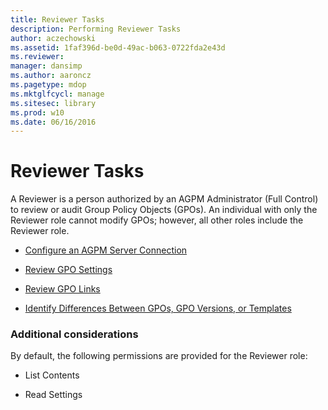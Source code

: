 ```yaml
---
title: Reviewer Tasks
description: Performing Reviewer Tasks
author: aczechowski
ms.assetid: 1faf396d-be0d-49ac-b063-0722fda2e43d
ms.reviewer: 
manager: dansimp
ms.author: aaroncz
ms.pagetype: mdop
ms.mktglfcycl: manage
ms.sitesec: library
ms.prod: w10
ms.date: 06/16/2016
---
```



# Reviewer Tasks


A Reviewer is a person authorized by an AGPM Administrator (Full Control) to review or audit Group Policy Objects (GPOs). An individual with only the Reviewer role cannot modify GPOs; however, all other roles include the Reviewer role.

-   [Configure an AGPM Server Connection](configure-an-agpm-server-connection-reviewer-agpm30ops.md)

-   [Review GPO Settings](review-gpo-settings-agpm30ops.md)

-   [Review GPO Links](review-gpo-links-agpm30ops.md)

-   [Identify Differences Between GPOs, GPO Versions, or Templates](identify-differences-between-gpos-gpo-versions-or-templates-agpm30ops.md)

### Additional considerations

By default, the following permissions are provided for the Reviewer role:

-   List Contents

-   Read Settings

 

 





